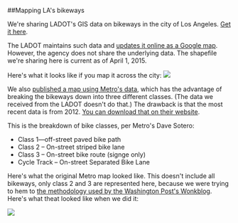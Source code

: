 ##Mapping LA's bikeways

We're sharing LADOT's GIS data on bikeways in the city of Los Angeles. [Get it here](https://github.com/SCPR/kpcc-data-team/tree/aaron-dev/data/2014-04-bike-gis/gis_data).

The LADOT maintains such data and [updates it online as a Google map](http://bicyclela.org/maps_main.htm). However, the agency does not share the underlying data. The shapefile we're sharing here is current as of April 1, 2015.

Here's what it looks like if you map it across the city:
![](https://raw.githubusercontent.com/SCPR/kpcc-data-team/aaron-dev/data/2014-04-bike-gis/ladot_bikeways.png)

We also [published a map using Metro's data](http://www.scpr.org/news/2015/04/03/50740/bicyclists-still-can-t-cross-la-on-marked-bike-lan/), which has the advantage of breaking the bikeways down into three different classes. (The data we received from the LADOT doesn't do that.) The drawback is that the most recent data is from 2012. [You can download that on their website](http://developer.metro.net/introduction/bikeways-data/download-bikeways-data/).

This is the breakdown of bike classes, per Metro's Dave Sotero:

- Class 1—off-street paved bike path
- Class 2 – On-street striped bike lane
- Class 3 – On-street bike route (signge only)
- Cycle Track – On-street Separated Bike Lane

Here's what the original Metro map looked like. This doesn't include all bikeways, only class 2 and 3 are represented here, because we were trying to hem to [the methodology used by the Washington Post's Wonkblog](http://www.washingtonpost.com/blogs/wonkblog/wp/2015/04/01/bleak-maps-of-how-cities-look-using-only-their-bike-lanes/). Here's what theat looked like when we did it:

![](https://raw.githubusercontent.com/SCPR/kpcc-data-team/aaron-dev/data/2014-04-bike-gis/metro_bikeways.png)
